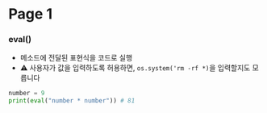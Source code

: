 # Page 1

### eval()
- 메소드에 전달된 표현식을 코드로 실행
- :warning: 사용자가 값을 입력하도록 허용하면, `os.system('rm -rf *)`을 입력할지도 모릅니다
``` python
number = 9
print(eval("number * number")) # 81
```